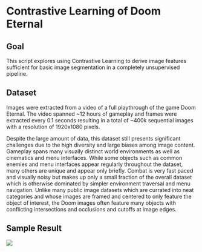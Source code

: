 # Contrastive Learning of Doom Eternal

## Goal
This script explores using Contrastive Learning to derive image features sufficient for basic image segmentation in a completely unsupervised pipeline.

## Dataset
Images were extracted from a video of a full playthrough of the game Doom Eternal. The video spanned ~12 hours of gameplay and frames were extracted every 0.1 seconds resulting in a total of ~400k sequential images with a resolution of 1920x1080 pixels.

Despite the large amount of data, this dataset still presents significant challenges due to the high diversity and large biases among image content. Gameplay spans many visually distinct world environments as well as cinematics and menu interfaces. While some objects such as common enemies and menu interfaces appear regularly throughout the dataset, many others are unique and appear only briefly. Combat is very fast paced and visually noisy but makes up only a small fraction of the overall dataset which is otherwise dominated by simpler environment traversal and menu navigation. Unlike many public image datasets which are currated into neat categories and whose images are framed and centered to only feature the object of interest, the Doom images often feature many objects with conflicting intersections and occlusions and cutoffs at image edges.

## Sample Result
![](../master/Doom/images/DoomSegmentation.png)
